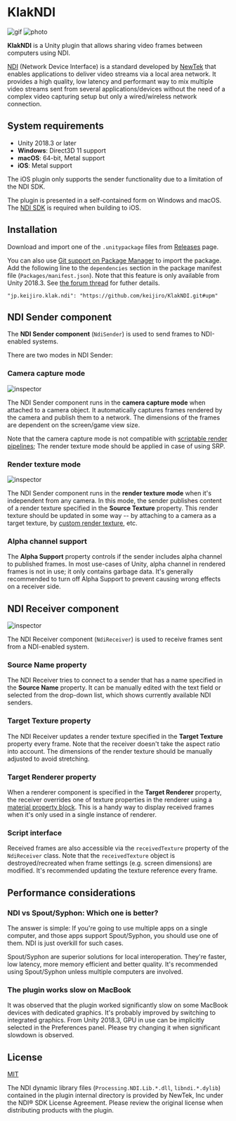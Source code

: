 KlakNDI
=======

![gif](https://i.imgur.com/k3Bwcoq.gif)
![photo](https://i.imgur.com/HY1NMYm.jpg)

**KlakNDI** is a Unity plugin that allows sharing video frames between
computers using NDI.

[NDI] (Network Device Interface) is a standard developed by [NewTek] that
enables applications to deliver video streams via a local area network. It
provides a high quality, low latency and performant way to mix multiple video
streams sent from several applications/devices without the need of a complex
video capturing setup but only a wired/wireless network connection.

[NDI]: http://ndi.newtek.com/
[NewTek]: http://www.newtek.com/

System requirements
-------------------

- Unity 2018.3 or later
- **Windows**: Direct3D 11 support
- **macOS**: 64-bit, Metal support
- **iOS**: Metal support

The iOS plugin only supports the sender functionality due to a limitation of
the NDI SDK.

The plugin is presented in a self-contained form on Windows and macOS. The
[NDI SDK] is required when building to iOS.

[NDI SDK]: https://www.newtek.com/ndi/sdk/

Installation
------------

Download and import one of the `.unitypackage` files from [Releases] page.

You can also use [Git support on Package Manager] to import the package. Add
the following line to the `dependencies` section in the package manifest file
(`Packages/manifest.json`). Note that this feature is only available from
Unity 2018.3. See [the forum thread][Git support on Package Manager] for
futher details.

```
"jp.keijiro.klak.ndi": "https://github.com/keijiro/KlakNDI.git#upm"
```

[Releases]: https://github.com/keijiro/KlakNDI/releases
[Git support on Package Manager]:
    https://forum.unity.com/threads/git-support-on-package-manager.573673/

NDI Sender component
--------------------

The **NDI Sender component** (`NdiSender`) is used to send frames to
NDI-enabled systems.

There are two modes in NDI Sender:

### Camera capture mode

![inspector](https://i.imgur.com/EH4caKU.png)

The NDI Sender component runs in the **camera capture mode** when attached to a
camera object. It automatically captures frames rendered by the camera and
publish them to a network. The dimensions of the frames are dependent on the
screen/game view size.

Note that the camera capture mode is not compatible with [scriptable render
pipelines]; The render texture mode should be applied in case of using SRP.

[scriptable render pipelines]: https://docs.unity3d.com/Manual/ScriptableRenderPipeline.html

### Render texture mode

![inspector](https://i.imgur.com/BN5RsXl.png)

The NDI Sender component runs in the **render texture mode** when it's
independent from any camera. In this mode, the sender publishes content of a
render texture specified in the **Source Texture** property. This render
texture should be updated in some way -- by attaching to a camera as a target
texture, by [custom render texture], etc.

[render texture]: https://docs.unity3d.com/Manual/class-RenderTexture.html
[custom render texture]: https://docs.unity3d.com/Manual/CustomRenderTextures.html

### Alpha channel support

The **Alpha Support** property controls if the sender includes alpha channel to
published frames. In most use-cases of Unity, alpha channel in rendered frames
is not in use; it only contains garbage data. It's generally recommended to
turn off Alpha Support to prevent causing wrong effects on a receiver side.

NDI Receiver component
----------------------

![inspector](https://i.imgur.com/pKn7mTn.png)

The NDI Receiver component (`NdiReceiver`) is used to receive frames sent from
a NDI-enabled system.

### Source Name property

The NDI Receiver tries to connect to a sender that has a name specified in the
**Source Name** property. It can be manually edited with the text field or
selected from the drop-down list, which shows currently available NDI senders.

### Target Texture property

The NDI Receiver updates a render texture specified in the **Target Texture**
property every frame. Note that the receiver doesn't take the aspect ratio into
account. The dimensions of the render texture should be manually adjusted to
avoid stretching.

### Target Renderer property

When a renderer component is specified in the **Target Renderer** property, the
receiver overrides one of texture properties in the renderer using a [material
property block]. This is a handy way to display received frames when it's only
used in a single instance of renderer.

[material property block]: https://docs.unity3d.com/ScriptReference/MaterialPropertyBlock.html

### Script interface

Received frames are also accessible via the `receivedTexture` property of the
`NdiReceiver` class. Note that the `receivedTexture` object is
destroyed/recreated when frame settings (e.g. screen dimensions) are modified.
It's recommended updating the texture reference every frame.

Performance considerations
--------------------------

### NDI vs Spout/Syphon: Which one is better?

The answer is simple: If you're going to use multiple apps on a single
computer, and those apps support Spout/Syphon, you should use one of them. NDI
is just overkill for such cases.

Spout/Syphon are superior solutions for local interoperation. They're faster,
low latency, more memory efficient and better quality. It's recommended using
Spout/Syphon unless multiple computers are involved.

### The plugin works slow on MacBook

It was observed that the plugin worked significantly slow on some MacBook
devices with dedicated graphics. It's probably improved by switching to
integrated graphics. From Unity 2018.3, GPU in use can be implicitly selected
in the Preferences panel. Please try changing it when significant slowdown is
observed.

License
-------

[MIT](LICENSE)

The NDI dynamic library files (`Processing.NDI.Lib.*.dll`, `libndi.*.dylib`)
contained in the plugin internal directory is provided by NewTek, Inc under the
NDI® SDK License Agreement. Please review the original license when
distributing products with the plugin.
